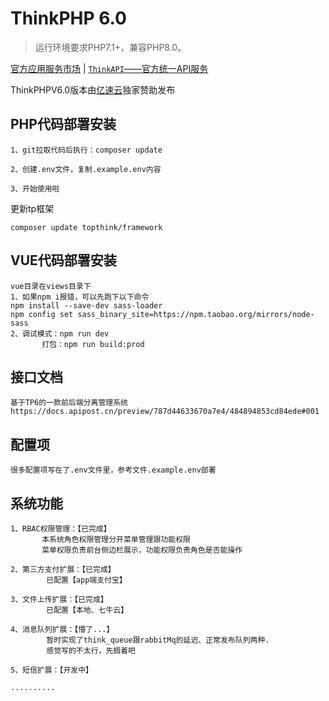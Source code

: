 ThinkPHP 6.0
===============

> 运行环境要求PHP7.1+，兼容PHP8.0。

[官方应用服务市场](https://market.topthink.com) | [`ThinkAPI`——官方统一API服务](https://docs.topthink.com/think-api)

ThinkPHPV6.0版本由[亿速云](https://www.yisu.com/)独家赞助发布

## PHP代码部署安装

~~~
1、git拉取代码后执行：composer update

2、创建.env文件，复制.example.env内容

3、开始使用啦
~~~

更新tp框架

~~~
composer update topthink/framework
~~~

## VUE代码部署安装

~~~
vue目录在views目录下
1、如果npm i报错，可以先跑下以下命令
npm install --save-dev sass-loader
npm config set sass_binary_site=https://npm.taobao.org/mirrors/node-sass
2、调试模式：npm run dev
       打包：npm run build:prod
~~~

## 接口文档

~~~
基于TP6的一款前后端分离管理系统
https://docs.apipost.cn/preview/787d44633670a7e4/484894853cd84ede#001
~~~

## 配置项

~~~
很多配置项写在了.env文件里，参考文件.example.env部署
~~~

## 系统功能

~~~
1、RBAC权限管理：【已完成】
       本系统角色权限管理分开菜单管理跟功能权限
       菜单权限负责前台侧边栏展示，功能权限负责角色是否能操作
       
2、第三方支付扩展：【已完成】
        已配置【app端支付宝】
        
3、文件上传扩展：【已完成】
        已配置【本地、七牛云】
        
4、消息队列扩展：【懵了...】
        暂时实现了think_queue跟rabbitMq的延迟、正常发布队列两种.
        感觉写的不太行，先搁着吧
        
5、短信扩展：【开发中】

..........
~~~

